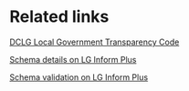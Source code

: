 <h1>Related links</h1>
<p>
	<a href="https://www.gov.uk/government/publications/local-government-transparency-code-2014">DCLG Local Government Transparency Code</a>
</p>
<p>
	<a href="http://schemas.opendata.esd.org.uk/TradeUnionFacilityTime">Schema details on LG Inform Plus</a>
</p>
<p>
	<a href="http://validator.opendata.esd.org.uk/tradeunionfacilitytime">Schema validation on LG Inform Plus</a>
</p>